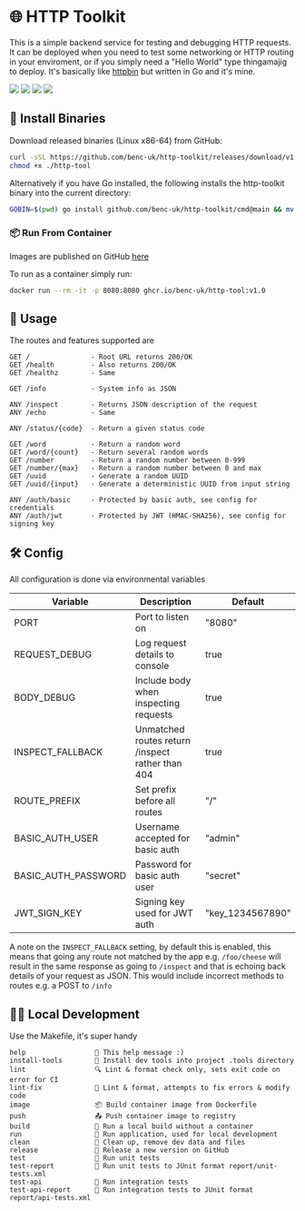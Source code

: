 # 🌐 HTTP Toolkit

This is a simple backend service for testing and debugging HTTP requests. It can be deployed when you need to test some networking or HTTP routing in your enviroment, or if you simply need a "Hello World" type thingamajig to deploy. It's basically like [httpbin](https://github.com/postmanlabs/httpbin) but written in Go and it's mine.

![](https://img.shields.io/github/license/benc-uk/http-toolkit)
![](https://img.shields.io/github/last-commit/benc-uk/http-toolkit)
![](https://img.shields.io/github/release/benc-uk/http-toolkit)
![](https://img.shields.io/github/actions/workflow/status/benc-uk/http-toolkit/ci-build.yaml?label=ci-build)

## 💾 Install Binaries

Download released binaries (Linux x86-64) from GitHub:

```bash
curl -sSL https://github.com/benc-uk/http-toolkit/releases/download/v1.0/http-tool -o ./http-tool
chmod +x ./http-tool
```

Alternatively if you have Go installed, the following installs the http-toolkit binary into the current directory:

```bash
GOBIN=$(pwd) go install github.com/benc-uk/http-toolkit/cmd@main && mv ./cmd ./http-toolkit
```

### 📦 Run From Container

Images are published on GitHub [here](https://github.com/benc-uk/http-toolkit/pkgs/container/http-tool)

To run as a container simply run:

```bash
docker run --rm -it -p 8080:8080 ghcr.io/benc-uk/http-tool:v1.0
```

## 🏹 Usage

The routes and features supported are

```text
GET /               - Root URL returns 200/OK
GET /health         - Also returns 200/OK
GET /healthz        - Same

GET /info           - System info as JSON

ANY /inspect        - Returns JSON description of the request
ANY /echo           - Same

ANY /status/{code}  - Return a given status code

GET /word           - Return a random word
GET /word/{count}   - Return several random words
GET /number         - Return a random number between 0-999
GET /number/{max}   - Return a random number between 0 and max
GET /uuid           - Generate a random UUID
GET /uuid/{input}   - Generate a deterministic UUID from input string

ANY /auth/basic     - Protected by basic auth, see config for credentials
ANY /auth/jwt       - Protected by JWT (HMAC-SHA256), see config for signing key
```

## 🛠️ Config

All configuration is done via environmental variables

| Variable            | Description                                      | Default          |
| ------------------- | ------------------------------------------------ | ---------------- |
| PORT                | Port to listen on                                | "8080"           |
| REQUEST_DEBUG       | Log request details to console                   | true             |
| BODY_DEBUG          | Include body when inspecting requests            | true             |
| INSPECT_FALLBACK    | Unmatched routes return /inspect rather than 404 | true             |
| ROUTE_PREFIX        | Set prefix before all routes                     | "/"              |
| BASIC_AUTH_USER     | Username accepted for basic auth                 | "admin"          |
| BASIC_AUTH_PASSWORD | Password for basic auth user                     | "secret"         |
| JWT_SIGN_KEY        | Signing key used for JWT auth                    | "key_1234567890" |

A note on the `INSPECT_FALLBACK` setting, by default this is enabled, this means that going any route not matched by the app e.g. `/foo/cheese` will result in the same response as going to `/inspect` and that is echoing back details of your request as JSON. This would include incorrect methods to routes e.g. a POST to `/info`

## 🧑‍💻 Local Development

Use the Makefile, it's super handy

```
help                 💬 This help message :)
install-tools        🔮 Install dev tools into project .tools directory
lint                 🔍 Lint & format check only, sets exit code on error for CI
lint-fix             📝 Lint & format, attempts to fix errors & modify code
image                📦 Build container image from Dockerfile
push                 📤 Push container image to registry
build                🔨 Run a local build without a container
run                  🏃 Run application, used for local development
clean                🧹 Clean up, remove dev data and files
release              🚀 Release a new version on GitHub
test                 🧪 Run unit tests
test-report          🧪 Run unit tests to JUnit format report/unit-tests.xml
test-api             🔬 Run integration tests
test-api-report      📜 Run integration tests to JUnit format report/api-tests.xml
```
